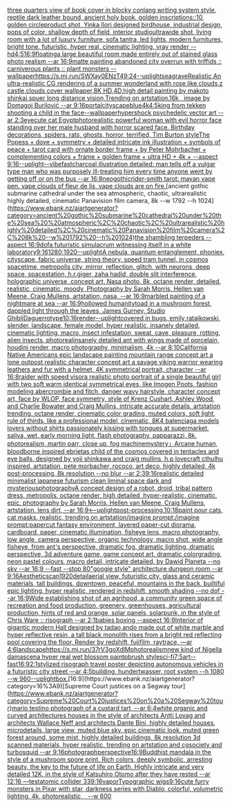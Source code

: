 [three quarters view of book cover in blocky conlang writing system style, reptile dark leather bound, ancient holy book, golden inscriptions::10, golden circle](https://www.ebank.nz/aiartgenerator?category=three%20quarters%20view%20of%20book%20cover%20in%20blocky%20conlang%20writing%20system%20style%2C%20reptile%20dark%20leather%20bound%2C%20ancient%20holy%20book%2C%20golden%20inscriptions%3A%3A10%2C%20golden%20circle)[product shot, Yinka Ilori designed birdhouse, industrial design, pops of color, shallow depth of field, interior studio](https://www.ebank.nz/aiartgenerator?category=product%20shot%2C%20Yinka%20Ilori%20designed%20birdhouse%2C%20industrial%20design%2C%20pops%20of%20color%2C%20shallow%20depth%20of%20field%2C%20interior%20studio)[ultrawide shot, living room with a lot of luxury furniture, sofa tantra, led lights, modern furnitures, bright tone, futuristic, hyper real, cinematic lighting, vray render --hd](https://www.ebank.nz/aiartgenerator?category=ultrawide%20shot%2C%20living%20room%20with%20a%20lot%20of%20luxury%20furniture%2C%20sofa%20tantra%2C%20led%20lights%2C%20modern%20furnitures%2C%20bright%20tone%2C%20futuristic%2C%20hyper%20real%2C%20cinematic%20lighting%2C%20vray%20render%20--hd)[4:5](https://www.ebank.nz/aiartgenerator?category=4%3A5)[16:9](https://www.ebank.nz/aiartgenerator?category=16%3A9)[floating](https://www.ebank.nz/aiartgenerator?category=floating)[a large beautiful room made entirely out of stained glass photo realism --ar 16:9](https://www.ebank.nz/aiartgenerator?category=a%20large%20beautiful%20room%20made%20entirely%20out%20of%20stained%20glass%20photo%20realism%20--ar%2016%3A9)[matte painting abandoned city overrun with triffids :: carniverous plants :: plant monsters --wallpaper](https://www.ebank.nz/aiartgenerator?category=matte%20painting%20abandoned%20city%20overrun%20with%20triffids%20%3A%3A%20carniverous%20plants%20%3A%3A%20plant%20monsters%20--wallpaper)[<https://s.mj.run/SWXay0ENzT4>](https://www.ebank.nz/aiartgenerator?category=%3Chttps%3A//s.mj.run/SWXay0ENzT4%3E)[9:24](https://www.ebank.nz/aiartgenerator?category=9%3A24)[--uplight](https://www.ebank.nz/aiartgenerator?category=--uplight)[seagrave](https://www.ebank.nz/aiartgenerator?category=seagrave)[Realistic,An ultra-realistic CG rendering of a summer wonderland with rose like clouds,z castle,clouds,cover wallpaper,8K HD,4D,high detail painting by makoto shinkai,spuer long distance vision,Trending on artstation.16k , image by Domagoj Burilović --ar 9:16](https://www.ebank.nz/aiartgenerator?category=Realistic%2CAn%20ultra-realistic%20CG%20rendering%20of%20a%20summer%20wonderland%20with%20rose%20like%20clouds%2Cz%20castle%2Cclouds%2Ccover%20wallpaper%2C8K%20HD%2C4D%2Chigh%20detail%20painting%20by%20makoto%20shinkai%2Cspuer%20long%20distance%20vision%2CTrending%20on%20artstation.16k%20%2C%20image%20by%20Domagoj%20Burilovi%C4%87%20--ar%209%3A16)[portal](https://www.ebank.nz/aiartgenerator?category=portal)[cityscape](https://www.ebank.nz/aiartgenerator?category=cityscape)[blue](https://www.ebank.nz/aiartgenerator?category=blue)[4k](https://www.ebank.nz/aiartgenerator?category=4k)[4:5](https://www.ebank.nz/aiartgenerator?category=4%3A5)[](https://www.ebank.nz/aiartgenerator?category=)[king from tekken shooting a child in the face](https://www.ebank.nz/aiartgenerator?category=king%20from%20tekken%20shooting%20a%20child%20in%20the%20face)[--wallpaper](https://www.ebank.nz/aiartgenerator?category=--wallpaper)[hypershock psychedelic vector art --ar 2:3](https://www.ebank.nz/aiartgenerator?category=hypershock%20psychedelic%20vector%20art%20--ar%202%3A3)[eye](https://www.ebank.nz/aiartgenerator?category=eye)[cute cat Egypt](https://www.ebank.nz/aiartgenerator?category=cute%20cat%20Egypt)[photorealistic powerful woman with evil horror face standing over her male husband with horror scared face. Birthday decorations, spiders,  rats, ghosts, horror, terrified, Tim Burton style](https://www.ebank.nz/aiartgenerator?category=photorealistic%20powerful%20woman%20with%20evil%20horror%20face%20standing%20over%20her%20male%20husband%20with%20horror%20scared%20face.%20Birthday%20decorations%2C%20spiders%2C%20%20rats%2C%20ghosts%2C%20horror%2C%20terrified%2C%20Tim%20Burton%20style)[The Popess + dove + symmetry + detailed intricate ink illustration + symbols of peace + tarot card with ornate border frame + by Peter Mohrbacher + complementing colors + frame + golden frame + ultra HD + 4k + --aspect 9:16](https://www.ebank.nz/aiartgenerator?category=The%20Popess%20%2B%20dove%20%2B%20symmetry%20%2B%20detailed%20intricate%20ink%20illustration%20%2B%20symbols%20of%20peace%20%2B%20tarot%20card%20with%20ornate%20border%20frame%20%2B%20by%20Peter%20Mohrbacher%20%2B%20complementing%20colors%20%2B%20frame%20%2B%20golden%20frame%20%2B%20ultra%20HD%20%2B%204k%20%2B%20--aspect%209%3A16)[--uplight](https://www.ebank.nz/aiartgenerator?category=--uplight)[--vibefast](https://www.ebank.nz/aiartgenerator?category=--vibefast)[charcoal illustration detailed: man tells off a vulgar type man who was purposely ill-treating him every time anyone went by getting off or on the bus --ar 16:8](https://www.ebank.nz/aiartgenerator?category=charcoal%20illustration%20detailed%3A%20man%20tells%20off%20a%20vulgar%20type%20man%20who%20was%20purposely%20ill-treating%20him%20every%20time%20anyone%20went%20by%20getting%20off%20or%20on%20the%20bus%20--ar%2016%3A8)[neogothic](https://www.ebank.nz/aiartgenerator?category=neogothic)[rider-smith tarot: mayan vape pen. vape clouds of fleur de lis, vape clouds are on fire.](https://www.ebank.nz/aiartgenerator?category=rider-smith%20tarot%3A%20mayan%20vape%20pen.%20vape%20clouds%20of%20fleur%20de%20lis%2C%20vape%20clouds%20are%20on%20fire.)[ancient gothic submarine cathedral under the sea  atmospheric, chaotic, ultrarealistic highly detailed, cinematic Panavision film camera, 8k --w 1792 --h 1024](https://www.ebank.nz/aiartgenerator?category=ancient%20gothic%20submarine%20cathedral%20under%20the%20sea%20%20atmospheric%2C%20chaotic%2C%20ultrarealistic%20highly%20detailed%2C%20cinematic%20Panavision%20film%20camera%2C%208k%20--w%201792%20--h%201024)[the shambling terpeders --aspect 16:9](https://www.ebank.nz/aiartgenerator?category=the%20shambling%20terpeders%20--aspect%2016%3A9)[dof](https://www.ebank.nz/aiartgenerator?category=dof)[a futuristic simulacrum witnessing itself in a white laboratory](https://www.ebank.nz/aiartgenerator?category=a%20futuristic%20simulacrum%20witnessing%20itself%20in%20a%20white%20laboratory)[9:16](https://www.ebank.nz/aiartgenerator?category=9%3A16)[1280:1920](https://www.ebank.nz/aiartgenerator?category=1280%3A1920)[--uplight](https://www.ebank.nz/aiartgenerator?category=--uplight)[A nebula, quantum entanglement, phoniex, cityscape, fabric universe, string theory, speed tram tunnel, in cosmos spacetime, metropolis city, mirror, reflection, glitch, with neurons, deep space, spacestation, h.r.giger, zaha hadid, double slit interference, holographic universe, concept art, Nasa photo, 8k, octane render, detailed, realistic, cinematic, moody, Photography by Sarah Morris, Hellen van Meene, Craig Mullens, artstation, nasa, --ar 16:9](https://www.ebank.nz/aiartgenerator?category=A%20nebula%2C%20quantum%20entanglement%2C%20phoniex%2C%20cityscape%2C%20fabric%20universe%2C%20string%20theory%2C%20speed%20tram%20tunnel%2C%20in%20cosmos%20spacetime%2C%20metropolis%20city%2C%20mirror%2C%20reflection%2C%20glitch%2C%20with%20neurons%2C%20deep%20space%2C%20spacestation%2C%20h.r.giger%2C%20zaha%20hadid%2C%20double%20slit%20interference%2C%20holographic%20universe%2C%20concept%20art%2C%20Nasa%20photo%2C%208k%2C%20octane%20render%2C%20detailed%2C%20realistic%2C%20cinematic%2C%20moody%2C%20Photography%20by%20Sarah%20Morris%2C%20Hellen%20van%20Meene%2C%20Craig%20Mullens%2C%20artstation%2C%20nasa%2C%20--ar%2016%3A9)[marbled painting of a nightmare at sea --ar 16:9](https://www.ebank.nz/aiartgenerator?category=marbled%20painting%20of%20a%20nightmare%20at%20sea%20--ar%2016%3A9)[hollowed humanity](https://www.ebank.nz/aiartgenerator?category=hollowed%20humanity)[toad in a mushroom forest, dappled light through the leaves, James Gurney, Studio Ghibli](https://www.ebank.nz/aiartgenerator?category=toad%20in%20a%20mushroom%20forest%2C%20dappled%20light%20through%20the%20leaves%2C%20James%20Gurney%2C%20Studio%20Ghibli)[Daguerrotype](https://www.ebank.nz/aiartgenerator?category=Daguerrotype)[10:16](https://www.ebank.nz/aiartgenerator?category=10%3A16)[render](https://www.ebank.nz/aiartgenerator?category=render)[--uplight](https://www.ebank.nz/aiartgenerator?category=--uplight)[covered in bugs, emily ratajkowski, slender, landscape, female model, hyper realistic, insanely detailed, cinematic lighting, macro, insect infestation, sweat, cave, pleasure, rotting, alien insects, photoreal](https://www.ebank.nz/aiartgenerator?category=covered%20in%20bugs%2C%20emily%20ratajkowski%2C%20slender%2C%20landscape%2C%20female%20model%2C%20hyper%20realistic%2C%20insanely%20detailed%2C%20cinematic%20lighting%2C%20macro%2C%20insect%20infestation%2C%20sweat%2C%20cave%2C%20pleasure%2C%20rotting%2C%20alien%20insects%2C%20photoreal)[insanely detailed ant with wings made of porcelain, houdini render, macro photography,  minimalism, 4k --ar 8:10](https://www.ebank.nz/aiartgenerator?category=insanely%20detailed%20ant%20with%20wings%20made%20of%20porcelain%2C%20houdini%20render%2C%20macro%20photography%2C%20%20minimalism%2C%204k%20--ar%208%3A10)[California Native Americans epic landscape painting mountain range concept art a lone outpost realistic character concept art a savage viking warrior wearing leathers and fur with a helmet, 4K symmetrical portrait, character --ar 16:8](https://www.ebank.nz/aiartgenerator?category=California%20Native%20Americans%20epic%20landscape%20painting%20mountain%20range%20concept%20art%20a%20lone%20outpost%20realistic%20character%20concept%20art%20a%20savage%20viking%20warrior%20wearing%20leathers%20and%20fur%20with%20a%20helmet%2C%204K%20symmetrical%20portrait%2C%20character%20--ar%2016%3A8)[raider with speed visor](https://www.ebank.nz/aiartgenerator?category=raider%20with%20speed%20visor)[a realistic photo portrait of a single beautiful girl with two soft warm identical symmetrical eyes, like Imogen Poots, fashion modeling abercrombie and fitch, danger wavy hairstyle, character concept art, face by WLOP, face symmetry, style of Krenz Cushart, Ashley Wood, and Charlie Bowater and Craig Mullins, intricate accurate details, artstation trending, octane render, cinematic color grading, muted colors, soft light, rule of thirds, like a professional model, cinematic, 8K](https://www.ebank.nz/aiartgenerator?category=a%20realistic%20photo%20portrait%20of%20a%20single%20beautiful%20girl%20with%20two%20soft%20warm%20identical%20symmetrical%20eyes%2C%20like%20Imogen%20Poots%2C%20fashion%20modeling%20abercrombie%20and%20fitch%2C%20danger%20wavy%20hairstyle%2C%20character%20concept%20art%2C%20face%20by%20WLOP%2C%20face%20symmetry%2C%20style%20of%20Krenz%20Cushart%2C%20Ashley%20Wood%2C%20and%20Charlie%20Bowater%20and%20Craig%20Mullins%2C%20intricate%20accurate%20details%2C%20artstation%20trending%2C%20octane%20render%2C%20cinematic%20color%20grading%2C%20muted%20colors%2C%20soft%20light%2C%20rule%20of%20thirds%2C%20like%20a%20professional%20model%2C%20cinematic%2C%208K)[4 balenciaga models lovers without shirts passionately kissing with tongues at supermarket, saliva, wet, early morning light, flash photography, papparazzi, 8k, photorealism, martin parr, close up, fog machine](https://www.ebank.nz/aiartgenerator?category=4%20balenciaga%20models%20lovers%20without%20shirts%20passionately%20kissing%20with%20tongues%20at%20supermarket%2C%20saliva%2C%20wet%2C%20early%20morning%20light%2C%20flash%20photography%2C%20papparazzi%2C%208k%2C%20photorealism%2C%20martin%20parr%2C%20close%20up%2C%20fog%20machine)[mystery」](https://www.ebank.nz/aiartgenerator?category=mystery%E3%80%8D)[Arcane human, bloodborne inspired ebrietas child of the cosmos covered in tentacles and eye balls, designed by yoji shinkawa and craig mullins, h.p lovecraft cthulhu inspired, artstation, pete morbacher, rococo, art deco, highly detailed, 4k post-processing, 8k resolution --no blur --ar 2:3](https://www.ebank.nz/aiartgenerator?category=Arcane%20human%2C%20bloodborne%20inspired%20ebrietas%20child%20of%20the%20cosmos%20covered%20in%20tentacles%20and%20eye%20balls%2C%20designed%20by%20yoji%20shinkawa%20and%20craig%20mullins%2C%20h.p%20lovecraft%20cthulhu%20inspired%2C%20artstation%2C%20pete%20morbacher%2C%20rococo%2C%20art%20deco%2C%20highly%20detailed%2C%204k%20post-processing%2C%208k%20resolution%20--no%20blur%20--ar%202%3A3)[9:16](https://www.ebank.nz/aiartgenerator?category=9%3A16)[realistic detailed minimalist japanese futurism clean liminal space dark and mysterious](https://www.ebank.nz/aiartgenerator?category=realistic%20detailed%20minimalist%20japanese%20futurism%20clean%20liminal%20space%20dark%20and%20mysterious)[photography](https://www.ebank.nz/aiartgenerator?category=photography)[A concept design of a robot, droid, tribal pattern dress, metropolis, octane render, high detailed, hyper-realistic, cinematic, epic, photography by Sarah Morris, Hellen van Meene, Craig Mullens, artstation, lens dirt, --ar 16:9](https://www.ebank.nz/aiartgenerator?category=A%20concept%20design%20of%20a%20robot%2C%20droid%2C%20tribal%20pattern%20dress%2C%20metropolis%2C%20octane%20render%2C%20high%20detailed%2C%20hyper-realistic%2C%20cinematic%2C%20epic%2C%20photography%20by%20Sarah%20Morris%2C%20Hellen%20van%20Meene%2C%20Craig%20Mullens%2C%20artstation%2C%20lens%20dirt%2C%20--ar%2016%3A9)[<--uplight](https://www.ebank.nz/aiartgenerator?category=%3C--uplight)[post-processing,](https://www.ebank.nz/aiartgenerator?category=post-processing%2C)[10:18](https://www.ebank.nz/aiartgenerator?category=10%3A18)[paint pour cats, cat masks, realistic, trending on artstation](https://www.ebank.nz/aiartgenerator?category=paint%20pour%20cats%2C%20cat%20masks%2C%20realistic%2C%20trending%20on%20artstation)[/imagine prompt:/imagine prompt:papercut fantasy environment, layered paper-cut diorama, cardboard, paper, cinematic illumination, fisheye lens, macro photography, low angle, camera perspective, organic technology, macro shot, wide angle fisheye, from ant's perspective, dramatic fog, dramatic lighting, dramatic perspective, 3d adventure game, game concept art, dramatic colorgrading, neon pastel colours, macro detail, intricate detailed, by Dawid Planeta --no sky --ar 16:9 --fast --stop 80](https://www.ebank.nz/aiartgenerator?category=/imagine%20prompt%3A/imagine%20prompt%3Apapercut%20fantasy%20environment%2C%20layered%20paper-cut%20diorama%2C%20cardboard%2C%20paper%2C%20cinematic%20illumination%2C%20fisheye%20lens%2C%20macro%20photography%2C%20low%20angle%2C%20camera%20perspective%2C%20organic%20technology%2C%20macro%20shot%2C%20wide%20angle%20fisheye%2C%20from%20ant%27s%20perspective%2C%20dramatic%20fog%2C%20dramatic%20lighting%2C%20dramatic%20perspective%2C%203d%20adventure%20game%2C%20game%20concept%20art%2C%20dramatic%20colorgrading%2C%20neon%20pastel%20colours%2C%20macro%20detail%2C%20intricate%20detailed%2C%20by%20Dawid%20Planeta%20--no%20sky%20--ar%2016%3A9%20--fast%20--stop%2080)["googie style"  architecture dungeon room --ar 9:16](https://www.ebank.nz/aiartgenerator?category=%22googie%20style%22%20%20architecture%20dungeon%20room%20--ar%209%3A16)[Aesthetic](https://www.ebank.nz/aiartgenerator?category=Aesthetic)[scan](https://www.ebank.nz/aiartgenerator?category=scan)[1920](https://www.ebank.nz/aiartgenerator?category=1920)[detail](https://www.ebank.nz/aiartgenerator?category=detail)[aerial view, futuristic city, glass and ceramic materials, tall buildings, downtown, peaceful, mountains in the back, builtiful epic lighting, hyper realistic, rendered in redshift, smooth shading --no dof --ar 16:9](https://www.ebank.nz/aiartgenerator?category=aerial%20view%2C%20futuristic%20city%2C%20glass%20and%20ceramic%20materials%2C%20tall%20buildings%2C%20downtown%2C%20peaceful%2C%20mountains%20in%20the%20back%2C%20builtiful%20epic%20lighting%2C%20hyper%20realistic%2C%20rendered%20in%20redshift%2C%20smooth%20shading%20--no%20dof%20--ar%2016%3A9)[Wide establishing shot of an agrihood, a community green space of recreation and food production, greenery, greenhouses, agricultural production, hints of red and orange, solar panels, solarpunk, in the style of Chris Ware :: risograph --ar 2:1](https://www.ebank.nz/aiartgenerator?category=Wide%20establishing%20shot%20of%20an%20agrihood%2C%20a%20community%20green%20space%20of%20recreation%20and%20food%20production%2C%20greenery%2C%20greenhouses%2C%20agricultural%20production%2C%20hints%20of%20red%20and%20orange%2C%20solar%20panels%2C%20solarpunk%2C%20in%20the%20style%20of%20Chris%20Ware%20%3A%3A%20risograph%20--ar%202%3A1)[babies boxing --aspect 16:9](https://www.ebank.nz/aiartgenerator?category=babies%20boxing%20--aspect%2016%3A9)[Interior of gigantic modern Hall designed by tadao ando made out of white marble and hyper reflective resin, a tall black monolith rises from a bright red reflecting pool covering the floor, Render by redshift, fujifilm, raytrace, —ar 4:6](https://www.ebank.nz/aiartgenerator?category=Interior%20of%20gigantic%20modern%20Hall%20designed%20by%20tadao%20ando%20made%20out%20of%20white%20marble%20and%20hyper%20reflective%20resin%2C%20a%20tall%20black%20monolith%20rises%20from%20a%20bright%20red%20reflecting%20pool%20covering%20the%20floor%2C%20Render%20by%20redshift%2C%20fujifilm%2C%20raytrace%2C%20%E2%80%94ar%204%3A6)[landscape](https://www.ebank.nz/aiartgenerator?category=landscape)[<https://s.mj.run/37rV3goXdlM>](https://www.ebank.nz/aiartgenerator?category=%3Chttps%3A//s.mj.run/37rV3goXdlM%3E)[photorealism](https://www.ebank.nz/aiartgenerator?category=photorealism)[new kind of Nigella damascena hyper real wet blossom paintpbrush style](https://www.ebank.nz/aiartgenerator?category=new%20kind%20of%20Nigella%20damascena%20hyper%20real%20wet%20blossom%20paintpbrush%20style)[sci-fi](https://www.ebank.nz/aiartgenerator?category=sci-fi)[7:5](https://www.ebank.nz/aiartgenerator?category=7%3A5)[art](https://www.ebank.nz/aiartgenerator?category=art)[--fast](https://www.ebank.nz/aiartgenerator?category=--fast)[16:9](https://www.ebank.nz/aiartgenerator?category=16%3A9)[2:1](https://www.ebank.nz/aiartgenerator?category=2%3A1)[stylized risograph travel poster depicting autonomous vehicles in a futuristic city street —ar 4:5](https://www.ebank.nz/aiartgenerator?category=stylized%20risograph%20travel%20poster%20depicting%20autonomous%20vehicles%20in%20a%20futuristic%20city%20street%20%E2%80%94ar%204%3A5)[building, hundertwasser, root system --h 1080 --w 960](https://www.ebank.nz/aiartgenerator?category=building%2C%20hundertwasser%2C%20root%20system%20--h%201080%20--w%20960)[--uplight](https://www.ebank.nz/aiartgenerator?category=--uplight)[box.](https://www.ebank.nz/aiartgenerator?category=box.)[16:9](https://www.ebank.nz/aiartgenerator?category=16%3A9)[Supreme Court justices on a Segway tour](https://www.ebank.nz/aiartgenerator?category=Supreme%20Court%20justices%20on%20a%20Segway%20tour)[mario testino photograph of a custard tart, --ar 6:4](https://www.ebank.nz/aiartgenerator?category=mario%20testino%20photograph%20of%20a%20custard%20tart%2C%20--ar%206%3A4)[white organic and curved architectures houses in the style of architects Antti Lovag and architects Wallace Neff and architects Dante Bini, highly detailed houses, microdetails, large view, muted blue sky, epic cinematic look, muted green forest around, some mist, highly detailed buildings, 8k resolution 3d scanned materials, hyper realistic, trending on artstation and cgsociety and turbosquid --ar 9:16](https://www.ebank.nz/aiartgenerator?category=white%20organic%20and%20curved%20architectures%20houses%20in%20the%20style%20of%20architects%20Antti%20Lovag%20and%20architects%20Wallace%20Neff%20and%20architects%20Dante%20Bini%2C%20highly%20detailed%20houses%2C%20microdetails%2C%20large%20view%2C%20muted%20blue%20sky%2C%20epic%20cinematic%20look%2C%20muted%20green%20forest%20around%2C%20some%20mist%2C%20highly%20detailed%20buildings%2C%208k%20resolution%203d%20scanned%20materials%2C%20hyper%20realistic%2C%20trending%20on%20artstation%20and%20cgsociety%20and%20turbosquid%20--ar%209%3A16)[photograph](https://www.ebank.nz/aiartgenerator?category=photograph)[perspective](https://www.ebank.nz/aiartgenerator?category=perspective)[16:9](https://www.ebank.nz/aiartgenerator?category=16%3A9)[Buddhist mandala in the style of a mushroom spore print. Rich colors, deeply symbolic, arresting beauty, the key to the future of life on Earth. Highly intricate and very detailed 12K, in the style of Katsuhiro Otomo after they have rested --ar 12:16 —test](https://www.ebank.nz/aiartgenerator?category=Buddhist%20mandala%20in%20the%20style%20of%20a%20mushroom%20spore%20print.%20Rich%20colors%2C%20deeply%20symbolic%2C%20arresting%20beauty%2C%20the%20key%20to%20the%20future%20of%20life%20on%20Earth.%20Highly%20intricate%20and%20very%20detailed%2012K%2C%20in%20the%20style%20of%20Katsuhiro%20Otomo%20after%20they%20have%20rested%20--ar%2012%3A16%20%E2%80%94test)[atomic collider 33](https://www.ebank.nz/aiartgenerator?category=atomic%20collider%2033)[9:16](https://www.ebank.nz/aiartgenerator?category=9%3A16)[vapor](https://www.ebank.nz/aiartgenerator?category=vapor)[Typographic wigs](https://www.ebank.nz/aiartgenerator?category=Typographic%20wigs)[9:16](https://www.ebank.nz/aiartgenerator?category=9%3A16)[cute furry monsters in Pixar with star, darkness series with Diablo, colorful, volumetric lighting, 4k, photorealistic, , --w 600](https://www.ebank.nz/aiartgenerator?category=cute%20furry%20monsters%20in%20Pixar%20with%20star%2C%20darkness%20series%20with%20Diablo%2C%20colorful%2C%20volumetric%20lighting%2C%204k%2C%20photorealistic%2C%20%2C%20--w%20600)